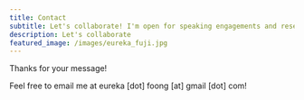 ```yaml
---
title: Contact
subtitle: Let's collaborate! I'm open for speaking engagements and research collaborations
description: Let's collaborate
featured_image: /images/eureka_fuji.jpg
---
```


Thanks for your message! 

Feel free to email me at eureka [dot] foong [at] gmail [dot] com!

